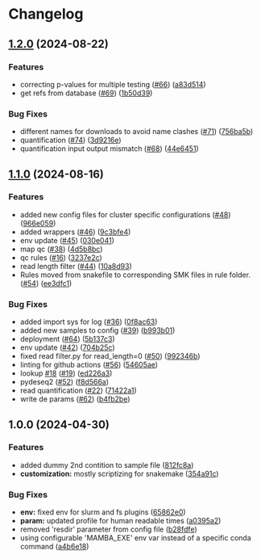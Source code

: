 # Changelog

## [1.2.0](https://github.com/snakemake-workflows/transcriptome-differential-expression/compare/v1.1.0...v1.2.0) (2024-08-22)


### Features

* correcting p-values for multiple testing ([#66](https://github.com/snakemake-workflows/transcriptome-differential-expression/issues/66)) ([a83d514](https://github.com/snakemake-workflows/transcriptome-differential-expression/commit/a83d514367c7521721421c80d13730906b411dc6))
* get refs from database ([#69](https://github.com/snakemake-workflows/transcriptome-differential-expression/issues/69)) ([1b50d39](https://github.com/snakemake-workflows/transcriptome-differential-expression/commit/1b50d3961b04fbc238c37c5835c4b917fc7f22d1))


### Bug Fixes

* different names for downloads to avoid name clashes ([#71](https://github.com/snakemake-workflows/transcriptome-differential-expression/issues/71)) ([756ba5b](https://github.com/snakemake-workflows/transcriptome-differential-expression/commit/756ba5b6fc6c5f34e68fb0fc3aa833a7f093e981))
* quantification ([#74](https://github.com/snakemake-workflows/transcriptome-differential-expression/issues/74)) ([3d9216e](https://github.com/snakemake-workflows/transcriptome-differential-expression/commit/3d9216e302652f948782b5e48229ff4a27d317d1))
* quantification input output mismatch ([#68](https://github.com/snakemake-workflows/transcriptome-differential-expression/issues/68)) ([44e6451](https://github.com/snakemake-workflows/transcriptome-differential-expression/commit/44e6451d42219a2af4dd6657e53d94f8a3ee4236))

## [1.1.0](https://github.com/snakemake-workflows/transcriptome-differential-expression/compare/v1.0.0...v1.1.0) (2024-08-16)


### Features

* added new config files for cluster specific configurations ([#48](https://github.com/snakemake-workflows/transcriptome-differential-expression/issues/48)) ([966e059](https://github.com/snakemake-workflows/transcriptome-differential-expression/commit/966e059f3c222c012b3c88b659aa03ac0fee650b))
* added wrappers ([#46](https://github.com/snakemake-workflows/transcriptome-differential-expression/issues/46)) ([9c3bfe4](https://github.com/snakemake-workflows/transcriptome-differential-expression/commit/9c3bfe49cde7118d841f95fcc65b36246e68d2c1))
* env update ([#45](https://github.com/snakemake-workflows/transcriptome-differential-expression/issues/45)) ([030e041](https://github.com/snakemake-workflows/transcriptome-differential-expression/commit/030e0411a261efad2178680997cf1b2e3de7e4d7))
* map qc ([#38](https://github.com/snakemake-workflows/transcriptome-differential-expression/issues/38)) ([4d5b8bc](https://github.com/snakemake-workflows/transcriptome-differential-expression/commit/4d5b8bcdd4fc98fc3c064f7f6d619cdf54b48e9c))
* qc rules ([#16](https://github.com/snakemake-workflows/transcriptome-differential-expression/issues/16)) ([3237e2c](https://github.com/snakemake-workflows/transcriptome-differential-expression/commit/3237e2c4e539d65bc49155ff18b27a4dc1df820a))
* read length filter ([#44](https://github.com/snakemake-workflows/transcriptome-differential-expression/issues/44)) ([10a8d93](https://github.com/snakemake-workflows/transcriptome-differential-expression/commit/10a8d93a21382ab4c8282e52d5a2539c06c394da))
* Rules moved from snakefile to corresponding SMK files in rule folder. ([#54](https://github.com/snakemake-workflows/transcriptome-differential-expression/issues/54)) ([ee3dfc1](https://github.com/snakemake-workflows/transcriptome-differential-expression/commit/ee3dfc17369a1c43d46ce38354b54178d1bddc3e))


### Bug Fixes

* added import sys for log ([#36](https://github.com/snakemake-workflows/transcriptome-differential-expression/issues/36)) ([0f8ac63](https://github.com/snakemake-workflows/transcriptome-differential-expression/commit/0f8ac63654ee6abb522d8590ae02f190be790c96))
* added new samples to config ([#39](https://github.com/snakemake-workflows/transcriptome-differential-expression/issues/39)) ([b993b01](https://github.com/snakemake-workflows/transcriptome-differential-expression/commit/b993b0168a63eed1ddbaf64f3aaf0e6d6b1061db))
* deployment ([#64](https://github.com/snakemake-workflows/transcriptome-differential-expression/issues/64)) ([5b137c3](https://github.com/snakemake-workflows/transcriptome-differential-expression/commit/5b137c3e314b91891bb97aad8a4a3816c0fce3c8))
* env update ([#42](https://github.com/snakemake-workflows/transcriptome-differential-expression/issues/42)) ([704b25c](https://github.com/snakemake-workflows/transcriptome-differential-expression/commit/704b25cb8a83a43d72b7ffe0775ab7081295720a))
* fixed read filter.py for read_length=0 ([#50](https://github.com/snakemake-workflows/transcriptome-differential-expression/issues/50)) ([992346b](https://github.com/snakemake-workflows/transcriptome-differential-expression/commit/992346b24f01d077546c2ac7503b6d359d365326))
* linting for github actions ([#56](https://github.com/snakemake-workflows/transcriptome-differential-expression/issues/56)) ([54605ae](https://github.com/snakemake-workflows/transcriptome-differential-expression/commit/54605aef94ec781545e9783f905ddf81a525bc5d))
* lookup [#18](https://github.com/snakemake-workflows/transcriptome-differential-expression/issues/18) ([#19](https://github.com/snakemake-workflows/transcriptome-differential-expression/issues/19)) ([ed226a3](https://github.com/snakemake-workflows/transcriptome-differential-expression/commit/ed226a3adc502694cc3ef9c30f3d2d5dae431935))
* pydeseq2 ([#52](https://github.com/snakemake-workflows/transcriptome-differential-expression/issues/52)) ([f8d566a](https://github.com/snakemake-workflows/transcriptome-differential-expression/commit/f8d566a39a5253bcb9a710bac5abd790e62a7b8d))
* read quantification  ([#22](https://github.com/snakemake-workflows/transcriptome-differential-expression/issues/22)) ([71422a1](https://github.com/snakemake-workflows/transcriptome-differential-expression/commit/71422a13319f0893e2494f432b0170bb116c08be))
* write de params ([#62](https://github.com/snakemake-workflows/transcriptome-differential-expression/issues/62)) ([b4fb2be](https://github.com/snakemake-workflows/transcriptome-differential-expression/commit/b4fb2beff8ebc8646008d43a363771ed21a392a1))

## 1.0.0 (2024-04-30)


### Features

* added dummy 2nd contition to sample file ([812fc8a](https://github.com/snakemake-workflows/transcriptome-differential-expression/commit/812fc8a0a435f4b7cfd01d7cd3914c3cefc0de65))
* **customization:** mostly scriptizing for snakemake ([354a91c](https://github.com/snakemake-workflows/transcriptome-differential-expression/commit/354a91c70821816cfbff44e63e1aeae742390989))


### Bug Fixes

* **env:** fixed env for slurm and fs plugins ([65862e0](https://github.com/snakemake-workflows/transcriptome-differential-expression/commit/65862e0bace1d8e49a82e7c83bc597f178bde472))
* **param:** updated profile for human readable times ([a0395a2](https://github.com/snakemake-workflows/transcriptome-differential-expression/commit/a0395a2e67bdc7c4697f312e48170d9f8829d680))
* removed 'resdir' parameter from config file ([b28fdfe](https://github.com/snakemake-workflows/transcriptome-differential-expression/commit/b28fdfe0b72228302041e5ea1b990eb30d95b6ac))
* using configurable 'MAMBA_EXE' env var instead of a specific conda command ([a4b6e18](https://github.com/snakemake-workflows/transcriptome-differential-expression/commit/a4b6e18332a263cdd59edce28dd760656bba61bc))
